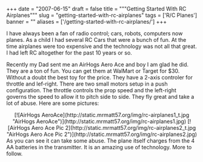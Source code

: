 
+++
date = "2007-06-15"
draft = false
title = """Getting Started With RC Airplanes"""
slug = "getting-started-with-rc-airplanes"
tags = ['R/C Planes']
banner = ""
aliases = ['/getting-started-with-rc-airplanes/']
+++


I have always been a fan of radio control; cars, robots, computers now planes. As a child I had several RC Cars that were a bunch of fun. At the time airplanes were too expensive and the technology was not all that great. I had left RC altogether for the past 10 years or so.

Recently my Dad sent me an AirHogs Aero Ace and boy I am glad he did. They are a ton of fun. You can get them at WalMart or Target for $30. Without a doubt the best toy for the price. They have a 2-axis controler for throttle and lef-right. There are two small motors setup in a push configuration. The throttle controls the prop speed and the left-right governs the speed to allow it to pitch side to side. They fly great and take a lot of abuse. Here are some pictures:

<center>[![AirHogs AeroAce](http://static.mrmatt57.org/img/rc-airplanes1_t.jpg "AirHogs AeroAce")](http://static.mrmatt57.org/img/rc-airplanes1.jpg) [![AirHogs Aero Ace Pic 2](http://static.mrmatt57.org/img/rc-airplanes2_t.jpg "AirHogs Aero Ace Pic 2")](http://static.mrmatt57.org/img/rc-airplanes2.jpg)</center>As you can see it can take some abuse. The plane itself charges from the 4 AA batteries in the transmitter. It is an amazing use of technology. More to follow.



